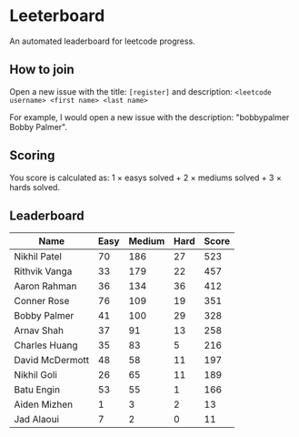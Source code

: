 # Leeterboard

An automated leaderboard for leetcode progress.

## How to join

Open a new issue with the title: `[register]` and description:
`<leetcode username> <first name> <last name>`

For example, I would open a new issue with the description: "bobbypalmer Bobby Palmer".

## Scoring

You score is calculated as:
1 $\times$ easys solved + 2 $\times$ mediums solved + 3 $\times$ hards solved.

## Leaderboard
| Name | Easy | Medium | Hard | Score |
| --- | --- | --- | --- | --- |
| Nikhil Patel | 70 | 186 | 27 | 523 |
| Rithvik Vanga | 33 | 179 | 22 | 457 |
| Aaron Rahman | 36 | 134 | 36 | 412 |
| Conner Rose | 76 | 109 | 19 | 351 |
| Bobby Palmer | 41 | 100 | 29 | 328 |
| Arnav Shah | 37 | 91 | 13 | 258 |
| Charles Huang | 35 | 83 | 5 | 216 |
| David McDermott | 48 | 58 | 11 | 197 |
| Nikhil Goli | 26 | 65 | 11 | 189 |
| Batu Engin | 53 | 55 | 1 | 166 |
| Aiden Mizhen | 1 | 3 | 2 | 13 |
| Jad Alaoui | 7 | 2 | 0 | 11 |
